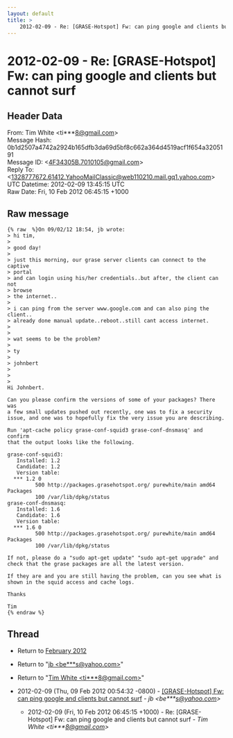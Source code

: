 ```yaml
---
layout: default
title: >
    2012-02-09 - Re: [GRASE-Hotspot] Fw: can ping google and clients but cannot surf
---
```


# 2012-02-09 - Re: [GRASE-Hotspot] Fw: can ping google and clients but cannot surf

## Header Data

From: Tim White \<ti***8@gmail.com\><br>
Message Hash: 0b1d2507a4742a2924b165dfb3da69d5bf8c662a364d4519acf1f654a3205191<br>
Message ID: \<4F34305B.7010105@gmail.com\><br>
Reply To: \<1328777672.61412.YahooMailClassic@web110210.mail.gq1.yahoo.com\><br>
UTC Datetime: 2012-02-09 13:45:15 UTC<br>
Raw Date: Fri, 10 Feb 2012 06:45:15 +1000<br>

## Raw message

```
{% raw  %}On 09/02/12 18:54, jb wrote:
> hi tim,
>
> good day!
>
> just this morning, our grase server clients can connect to the captive 
> portal
> and can login using his/her credentials..but after, the client can not 
> browse
> the internet..
>
> i can ping from the server www.google.com and can also ping the client..
> already done manual update..reboot..still cant access internet.
>
>
> wat seems to be the problem?
>
> ty
>
> johnbert
>
>
>
Hi Johnbert.

Can you please confirm the versions of some of your packages? There was 
a few small updates pushed out recently, one was to fix a security 
issue, and one was to hopefully fix the very issue you are describing.

Run 'apt-cache policy grase-conf-squid3 grase-conf-dnsmasq' and confirm 
that the output looks like the following.

grase-conf-squid3:
   Installed: 1.2
   Candidate: 1.2
   Version table:
  *** 1.2 0
         500 http://packages.grasehotspot.org/ purewhite/main amd64 Packages
         100 /var/lib/dpkg/status
grase-conf-dnsmasq:
   Installed: 1.6
   Candidate: 1.6
   Version table:
  *** 1.6 0
         500 http://packages.grasehotspot.org/ purewhite/main amd64 Packages
         100 /var/lib/dpkg/status

If not, please do a "sudo apt-get update" "sudo apt-get upgrade" and 
check that the grase packages are all the latest version.

If they are and you are still having the problem, can you see what is 
shown in the squid access and cache logs.

Thanks

Tim
{% endraw %}
```

## Thread

+ Return to [February 2012](/archive/2012/02)

+ Return to "[jb <be***s<span>@</span>yahoo.com>](/authors/be___s_at_yahoo_com)"
+ Return to "[Tim White <ti***8<span>@</span>gmail.com>](/authors/ti___8_at_gmail_com)"

+ 2012-02-09 (Thu, 09 Feb 2012 00:54:32 -0800) - [[GRASE-Hotspot] Fw: can ping google and clients but cannot surf](/archive/2012/02/db0c1027e0dfd1bd565516cff13138e8e367325b12b39bf4b2623e972af6d0d3) - _jb \<be***s@yahoo.com\>_
  + 2012-02-09 (Fri, 10 Feb 2012 06:45:15 +1000) - Re: [GRASE-Hotspot] Fw: can ping google and clients but cannot surf - _Tim White \<ti***8@gmail.com\>_

